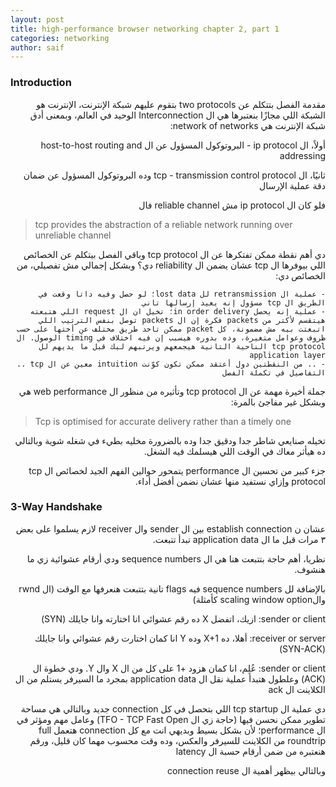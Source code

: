 ```yaml
---
layout: post
title: high-performance browser networking chapter 2, part 1
categories: networking
author: saif
---
```



### Introduction

<div dir="rtl">

مقدمة الفصل بتتكلم عن two protocols بتقوم عليهم شبكة الإنترنت، الإنترنت هو الشبكة اللي مجازًا بنعتبرها هي ال Interconnection الوحيد في العالم، وبمعنى أدق شبكة الإنترنت هي network of networks:

أولاً، ال ip protocol - البروتوكول المسؤول عن ال host-to-host routing and addressing

ثانيًا، ال tcp - transmission control protocol وده البروتوكول المسؤول عن ضمان دقة عملية الإرسال

فلو كان ال ip protocol مش reliable channel فال 

</div>

> tcp provides the abstraction of a reliable network running over unreliable channel

<div dir="rtl">

دي أهم نقطة ممكن تفتكرها عن ال tcp protocol وباقي الفصل بيتكلم عن الخصائص اللي بيوفرها ال tcp عشان يضمن ال reliability دي؟ وبشكل إجمالي مش تفصيلي، من الخصائص دي:

    - عملية ال retransmission لل lost data؛ لو حصل وفيه داتا وقعت في الطريق ال tcp مسؤول إنه يعيد إرسالها تاني
    - عملية إنه يحصل in order delivery؛ تخيل ان ال request اللي هتبعته هيتقسم لأكتر من packets فكرة إن ال packets توصل بنفس الترتيب اللي اتبعتت بيه مش مضمونة، كل packet ممكن تاخد طريق مختلف عن أختها على حسب ظروف وعوامل متغيرة، وده بدوره هيسبب إن فيه اختلاف في timing الوصول. ال tcp protocol الناحية التانية هيجمعهم ويرتبهم ليك قبل ما يديهم لل application layer
    - .. من النقطتين دول أعتقد ممكن تكون كوّنت intuition معين عن ال tcp .. التفاصيل في تكملة الفصل

جملة أخيرة مهمة عن ال tcp protocol وتأثيره من منظور ال web performance هي وبشكل غير مفاجئ بالمرة:

</div>

> Tcp is optimised for accurate delivery rather than a timely one

<div dir="rtl">

تخيله صنايعي شاطر جدا ودقيق جدا وده بالضرورة مخليه بطيء في شغله شوية وبالتالي ده هيأثر معاك في الوقت اللي هيسلمك فيه الشغل.

جزء كبير من تحسين ال performance يتمحور حوالين الفهم الجيد لخصائص ال tcp protocol وإزاي نستفيد منها عشان نضمن أفضل أداء.

</div>

### 3-Way Handshake

<div dir="rtl">

عشان ن establish connection بين ال sender وال receiver لازم يسلموا على بعض ٣ مرات قبل ما ال application data تبدأ تتبعت.

نظريا، أهم حاجة بتتبعت هنا هي ال sequence numbers ودي أرقام عشوائية زي ما هنشوف. 

بالإضافة لل sequence numbers فيه flags تانية بتتبعت هنعرفها مع الوقت (ال rwnd والscaling window option كأمثلة)

sender or client: ازيك، اتفضل X ده رقم عشوائي انا اختارته وانا جايلك (SYN)

receiver or server: أهلا، ده X+1 وده Y انا كمان اختارت رقم عشوائي وانا جايلك (SYN-ACK)

sender or client: عُلِم، انا كمان هزود +1 على كل من ال X وال Y. ودي خطوة ال (ACK) وعلطول هتبدأ عملية نقل ال application data بمجرد ما السيرفر يستلم من ال الكلاينت ال ack


دي عملية ال tcp startup اللي بتحصل في كل connection جديد وبالتالي هي مساحة تطوير ممكن نحسن فيها (حاجة زي ال TFO - TCP Fast Open) وعامل مهم ومؤثر في ال performance؛ لأن بشكل بسيط وبديهي انت مع كل connection هتعمل full roundtrip من الكلاينت للسيرفر والعكس، وده وقت محسوب مهما كان قليل، ورقم هنعتبره من ضمن أرقام حسبة ال latency

وبالتالي بيظهر أهمية ال connection reuse

</div>